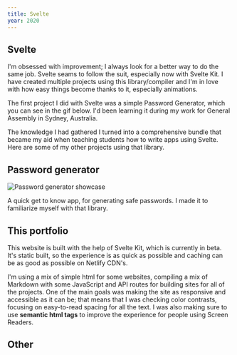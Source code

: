 ```yaml
---
title: Svelte
year: 2020
---
```


<style>
    article { @apply prose prose-invert prose-xl mb-32; }
    img { @apply rounded-lg; }
</style>

<article>

# Svelte

I'm obsessed with improvement; I always look for a better way to do the same job. Svelte seams to follow the suit, especially now with Svelte Kit. I have created multiple projects using this library/compiler and I'm in love with how easy things become thanks to it, especially animations. 

The first project I did with Svelte was a simple Password Generator, which you can see in the gif below. I'd been learning it during my work for General Assembly in Sydney, Australia. 

The knowledge I had gathered I turned into a comprehensive bundle that became my aid when teaching students how to write apps using Svelte. Here are some of my other projects using that library. 

## Password generator

![Password generator showcase](/projects/passgen.gif)

A quick get to know app, for generating safe passwords. I made it to familiarize myself with that library. 

## This portfolio

This website is built with the help of Svelte Kit, which is currently in beta. It's static built, so the experience is as quick as possible and caching can be as good as possible on Netlify CDN's.

I'm using a mix of simple html for some websites, compiling a mix of Markdown with some JavaScript and API routes for building sites for all of the projects. 
One of the main goals was making the site as responsive and accessible as it can be; that means that I was checking color contrasts, focusing on easy-to-read spacing for all the text. 
I was also making sure to use __semantic html tags__ to improve the experience for people using Screen Readers. 

## Other 

</article>